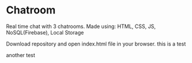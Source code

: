 # Chatroom
Real time chat with 3 chatrooms.
Made using: HTML, CSS, JS, NoSQL(Firebase), Local Storage

Download repository and open index.html file in your browser.
this is a test

another test